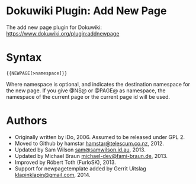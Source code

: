 Dokuwiki Plugin: Add New Page
=============================

The add new page plugin for Dokuwiki: https://www.dokuwiki.org/plugin:addnewpage

# Syntax

    {{NEWPAGE[>namespace]}}

Where namespace is optional, and indicates the destination namespace for the new page.
If you give @NS@ or @PAGE@ as namespace, the namespace of the current page or the current page id will be used.

# Authors

- Originally written by iDo, 2006.  Assumed to be released under GPL 2.
- Moved to Github by hamstar <hamstar@telescum.co.nz>, 2012.
- Updated by Sam Wilson <sam@samwilson.id.au>, 2013.
- Updated by Michael Braun <michael-dev@fami-braun.de>, 2013.
- Improved by Róbert Toth (FurloSK), 2013.
- Support for newpagetemplate added by Gerrit Uitslag <klapinklapin@gmail.com>, 2014.
